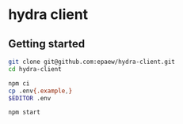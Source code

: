 # hydra client

## Getting started

```sh
git clone git@github.com:epaew/hydra-client.git
cd hydra-client

npm ci
cp .env{.example,}
$EDITOR .env

npm start
```
